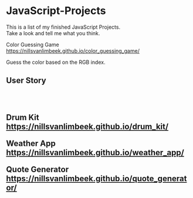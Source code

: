 # JavaScript-Projects

This is a list of my finished JavaScript Projects.<br>
Take a look and tell me what you think.<br>

Color Guessing Game<br>
https://nillsvanlimbeek.github.io/color_guessing_game/<br>

Guess the color based on the RGB index.<br>

<h2>User Story<h2><br>

Drum Kit
https://nillsvanlimbeek.github.io/drum_kit/

Weather App
https://nillsvanlimbeek.github.io/weather_app/

Quote Generator
https://nillsvanlimbeek.github.io/quote_generator/
